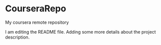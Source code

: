 # CourseraRepo
My coursera remote repository

I am editing the README file. Adding some more details about the project description.
